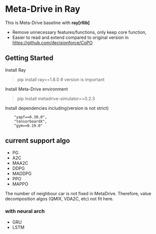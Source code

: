 # Meta-Drive in Ray

This is Meta-Drive baseline with **ray[rllib]**

- Remove unnecessary features/functions, only keep core function, 
- Easier to read and extend compared to original version in https://github.com/decisionforce/CoPO

## Getting Started
Install Ray
> pip install ray==1.8.0 # version is important

Install Meta-Drive environment
> pip install metadrive-simulator==0.2.3

Install dependencies including(version is not strict)

        "yapf==0.30.0",
        "tensorboardX",
        "gym==0.19.0"

## current support algo
- PG
- A2C
- MAA2C
- DDPG
- MADDPG
- PPO
- MAPPO

The number of neighbour car is not fixed in MetaDrive. Therefore, value decomposition algos (QMIX, VDA2C, etc) not fit here.
  
### with neural arch
- GRU
- LSTM



